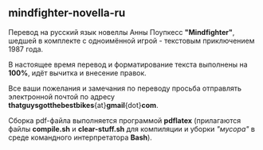 ## mindfighter-novella-ru
Перевод на русский язык новеллы Анны Поупкесс **"Mindfighter"**, шедшей в комплекте с одноимённой игрой - текстовым приключением 1987 года.   

В настоящее время перевод и форматирование текста выполнены на **100%**, идёт вычитка и внесение правок.  

Все ваши пожелания и замечания по переводу просьба отправлять электронной почтой по адресу **thatguysgotthebestbikes**{at}**gmail**{dot}**com**.   

Cборка pdf-файла выполняется программой **pdflatex** (прилагаются файлы **compile.sh** и **clear-stuff.sh** для компиляции и уборки *"мусора"* в среде командного интерпретатора **Bash**).   

